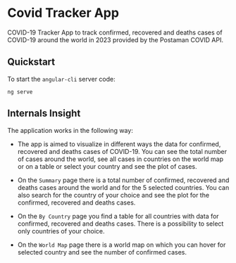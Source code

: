 # Covid Tracker App

COVID-19 Tracker App to track confirmed, recovered and deaths cases of COVID-19 around the world in 2023 provided by the Postaman COVID API.

## Quickstart

To start the `angular-cli` server code:

```
ng serve
```

## Internals Insight

The application works in the following way:

- The app is aimed to visualize in different ways the data for confirmed, recovered and deaths cases of COVID-19. You can see the total number of cases around the world, see all cases in countries on the world map or on a table or select your country and see the plot of cases.

- On the `Summary` page there is a total number of confirmed, recovered and deaths cases around the world and for the 5 selected countries. You can also search for the country of your choice and see the plot for the confirmed, recovered and deaths cases.

- On the `By Country` page you find a table for all countries with data for confirmed, recovered and deaths cases. There is a possibility to select only countries of your choice.

- On the `World Map` page there is a world map on which you can hover for selected country and see the number of confirmed cases.
